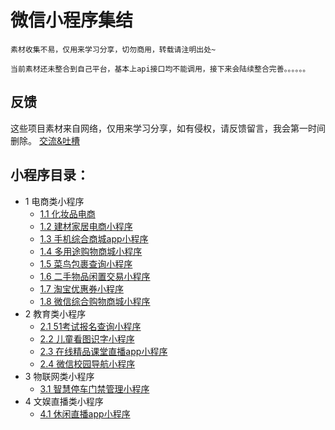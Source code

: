 # 微信小程序集结

````
素材收集不易，仅用来学习分享，切勿商用，转载请注明出处~

当前素材还未整合到自己平台，基本上api接口均不能调用，接下来会陆续整合完善。。。。。。
````
## 反馈
这些项目素材来自网络，仅用来学习分享，如有侵权，请反馈留言，我会第一时间删除。
[交流&吐槽](https://github.com/ybphp/wx-miniprogram/issues/1)

## 小程序目录：
* 1 电商类小程序
   * [1.1 化妆品电商](化妆品电商小程序/README.md)
   * [1.2 建材家居电商小程序](建材家居电商小程序/README.md)
   * [1.3 手机综合商城app小程序](手机综合商城app小程序/README.md)
   * [1.4 多用途购物商城小程序](多用途购物商城小程序/README.md)
   * [1.5 菜鸟包裹查询小程序](菜鸟包裹查询小程序/README.md)
   * [1.6 二手物品闲置交易小程序](二手物品闲置交易小程序/README.md)
   * [1.7 淘宝优惠券小程序](淘宝优惠券小程序/README.md)
   * [1.8 微信综合购物商城小程序](微信综合购物商城小程序/README.md)
* 2 教育类小程序
   * [2.1 51考试报名查询小程序](51考试报名查询小程序/README.md)
   * [2.2 儿童看图识字小程序](儿童看图识字小程序/README.md)
   * [2.3 在线精品课堂直播app小程序](在线精品课堂直播app小程序/README.md)
   * [2.4 微信校园导航小程序](微信校园导航小程序/README.md)
* 3 物联网类小程序
   * [3.1 智慧停车门禁管理小程序](智慧停车门禁管理小程序/README.md)
* 4 文娱直播类小程序
   * [4.1 休闲直播app小程序](休闲直播app小程序/README.md)

